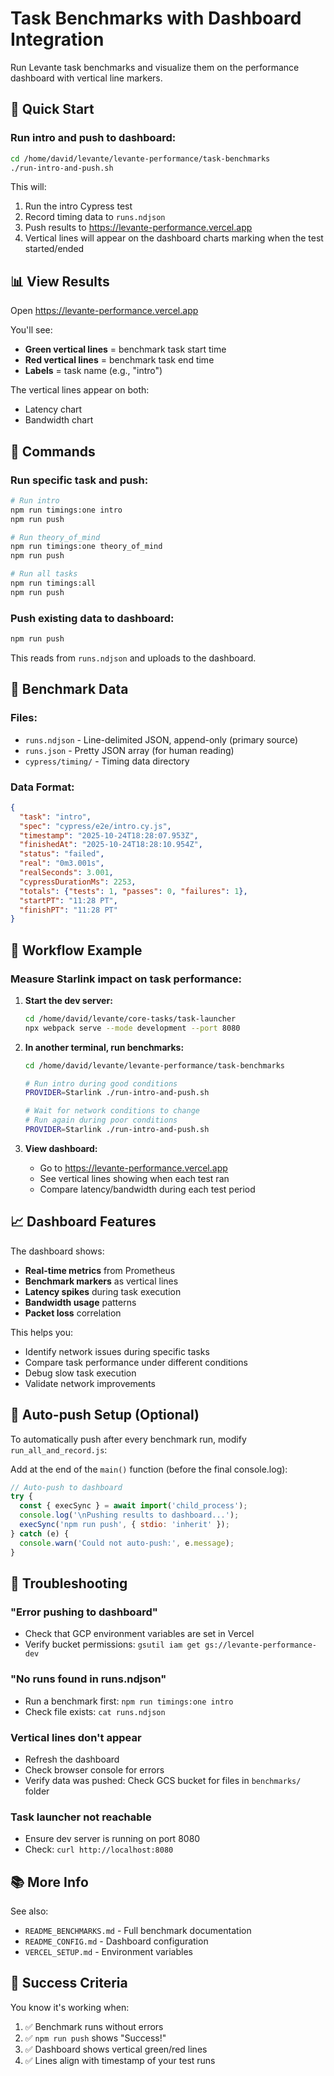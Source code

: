 # Task Benchmarks with Dashboard Integration

Run Levante task benchmarks and visualize them on the performance dashboard with vertical line markers.

## 🚀 Quick Start

### Run intro and push to dashboard:

```bash
cd /home/david/levante/levante-performance/task-benchmarks
./run-intro-and-push.sh
```

This will:
1. Run the intro Cypress test
2. Record timing data to `runs.ndjson`
3. Push results to https://levante-performance.vercel.app
4. Vertical lines will appear on the dashboard charts marking when the test started/ended

## 📊 View Results

Open https://levante-performance.vercel.app

You'll see:
- **Green vertical lines** = benchmark task start time
- **Red vertical lines** = benchmark task end time
- **Labels** = task name (e.g., "intro")

The vertical lines appear on both:
- Latency chart
- Bandwidth chart

## 🔧 Commands

### Run specific task and push:

```bash
# Run intro
npm run timings:one intro
npm run push

# Run theory_of_mind
npm run timings:one theory_of_mind
npm run push

# Run all tasks
npm run timings:all
npm run push
```

### Push existing data to dashboard:

```bash
npm run push
```

This reads from `runs.ndjson` and uploads to the dashboard.

## 📝 Benchmark Data

### Files:
- `runs.ndjson` - Line-delimited JSON, append-only (primary source)
- `runs.json` - Pretty JSON array (for human reading)
- `cypress/timing/` - Timing data directory

### Data Format:

```json
{
  "task": "intro",
  "spec": "cypress/e2e/intro.cy.js",
  "timestamp": "2025-10-24T18:28:07.953Z",
  "finishedAt": "2025-10-24T18:28:10.954Z",
  "status": "failed",
  "real": "0m3.001s",
  "realSeconds": 3.001,
  "cypressDurationMs": 2253,
  "totals": {"tests": 1, "passes": 0, "failures": 1},
  "startPT": "11:28 PT",
  "finishPT": "11:28 PT"
}
```

## 🎯 Workflow Example

### Measure Starlink impact on task performance:

1. **Start the dev server:**
   ```bash
   cd /home/david/levante/core-tasks/task-launcher
   npx webpack serve --mode development --port 8080
   ```

2. **In another terminal, run benchmarks:**
   ```bash
   cd /home/david/levante/levante-performance/task-benchmarks
   
   # Run intro during good conditions
   PROVIDER=Starlink ./run-intro-and-push.sh
   
   # Wait for network conditions to change
   # Run again during poor conditions
   PROVIDER=Starlink ./run-intro-and-push.sh
   ```

3. **View dashboard:**
   - Go to https://levante-performance.vercel.app
   - See vertical lines showing when each test ran
   - Compare latency/bandwidth during each test period

## 📈 Dashboard Features

The dashboard shows:
- **Real-time metrics** from Prometheus
- **Benchmark markers** as vertical lines
- **Latency spikes** during task execution
- **Bandwidth usage** patterns
- **Packet loss** correlation

This helps you:
- Identify network issues during specific tasks
- Compare task performance under different conditions
- Debug slow task execution
- Validate network improvements

## 🔄 Auto-push Setup (Optional)

To automatically push after every benchmark run, modify `run_all_and_record.js`:

Add at the end of the `main()` function (before the final console.log):

```javascript
// Auto-push to dashboard
try {
  const { execSync } = await import('child_process');
  console.log('\nPushing results to dashboard...');
  execSync('npm run push', { stdio: 'inherit' });
} catch (e) {
  console.warn('Could not auto-push:', e.message);
}
```

## 🐛 Troubleshooting

### "Error pushing to dashboard"
- Check that GCP environment variables are set in Vercel
- Verify bucket permissions: `gsutil iam get gs://levante-performance-dev`

### "No runs found in runs.ndjson"
- Run a benchmark first: `npm run timings:one intro`
- Check file exists: `cat runs.ndjson`

### Vertical lines don't appear
- Refresh the dashboard
- Check browser console for errors
- Verify data was pushed: Check GCS bucket for files in `benchmarks/` folder

### Task launcher not reachable
- Ensure dev server is running on port 8080
- Check: `curl http://localhost:8080`

## 📚 More Info

See also:
- `README_BENCHMARKS.md` - Full benchmark documentation
- `README_CONFIG.md` - Dashboard configuration
- `VERCEL_SETUP.md` - Environment variables

## 🎉 Success Criteria

You know it's working when:
1. ✅ Benchmark runs without errors
2. ✅ `npm run push` shows "Success!"
3. ✅ Dashboard shows vertical green/red lines
4. ✅ Lines align with timestamp of your test runs

